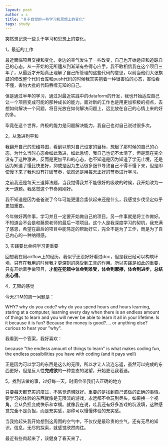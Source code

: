 ```yaml
---
layout: post
author : s
title: "关于自觉的一些学习和思想上的变化"
tags: study
---
```


突然想记录一些关于学习和思想上的变化。

1，最近的工作

最近面临项目交接和变化，身边的空气发生了一些改变，自己也开始适应和追踪自己的心态。从一开始的无所适从到渐渐有些得心应手。我不敢相信我在这个项目三年了，从最近才开始真正理解了自己所管理的这些代码的意思，以前当他们大张旗鼓的修改整个代码仓库和push代码的时候我其实抱着一种很害怕的心态，害怕看不懂，害怕大批的代码吞噬无知的自己。

但是通过半年的学习，通过对最近实践中的dataform的开发，我也开始适应自己让一个项目变成可能的那种成长的能力。面对新的工作也是用更加积极的视点，去想如何解决一个问题，将目光放在如何解决问题上，远比放在自己的心情上来的好的多。

毕竟在这个世界，终极的能力是问题解决能力，我自己也对自己说过很多次。

2，从激进到平和

我翻开自己的思维导图，看到以前对自己设定的目标，想起了那时候的自己的心态，为什么当时心态会如此激进，如此急切，我自己也记不太清了，但是现在完全没有了这种激进，反而是更加平和的心态，也不知道是因为知道了学无止境，还是因为知道了慢比快更好，抑或是因为生活很多细节导致自己不得不慢下来，但是即使慢下来了我也没有打破节奏，依然还是用每天正好的节奏进行学习。

之前我还是每天三道算法题，当我觉得我并不能很好的吸收的时候，我开始改为一天一道题。我感觉这个节奏刚刚好。

我不知道是因为爸爸说了今年可能更适合蛰伏起来还是什么，我感觉步伐坚定似乎更加重要。

今年做好两件事，学习并且一定要开始做自己的项目。另一件事就是将工作做好。不知道会不会是和藤原老师的最后一项项目。这个人是我深度学习的契机，我充满了感恩，希望在最后的项目中能笃定的帮助好它，完全不是为了工作，而是为了自己内心的一种纳得感。

3, 实践要比单纯学习更重要

回想我在用airflow上的经历，我似乎还没好好看过doc，但是我已经可以构筑环境，只有在我用的时候我才更深刻的感受到工具的作用。所以实践是如此的重要，只有开始着手做项目，**才能在犯错中体会到难受，体会到摩擦，体会到进步，总结出心得**。

4，无限的感觉

今天ZTM的周一问题是：

WHY? why do you code? why do you spend hours and hours learning, staring at a computer, learning every day when there is an endless amount of things to learn and you will never be able to learn it all in your lifetime. Is it because it is fun? Because the money is good?.... or anything else? curious to hear your "why".

我看到一个答案，我好喜欢：

because "the endless amount of things to learn" is what makes coding fun, the endless possibilities you have with coding (and it pays well)

正是因为可以学习的东西是这么的无限，所以才让人流连忘返，虽然可以完成的东西更好，但是反人性**完成欲**的一种变态的渴望，开始更让我着迷。

5，找到该做的事，过好每一天，时间会带我们去正确的地方

只要每天都充实的度过，不感觉遗憾就好。重要的是找到自己该做的正确的事情。要学习的体验的东西就像是无限流的游戏，永远都不会玩到尽头，如果换一个视角，会从负担变成快乐和幸福。就像我在说，哇我还有好多游戏的坑没填，这种感觉完全不是负担，而是充实感，那种可以慢慢体验的充实感。

当我抬起头我开始想到这周围的空气中，不仅仅是最珍贵的空气，还有无尽的知识，信息，无尽的探索，就感觉欣然向往。

最近有些肉起来了，该健身了春天来了。
